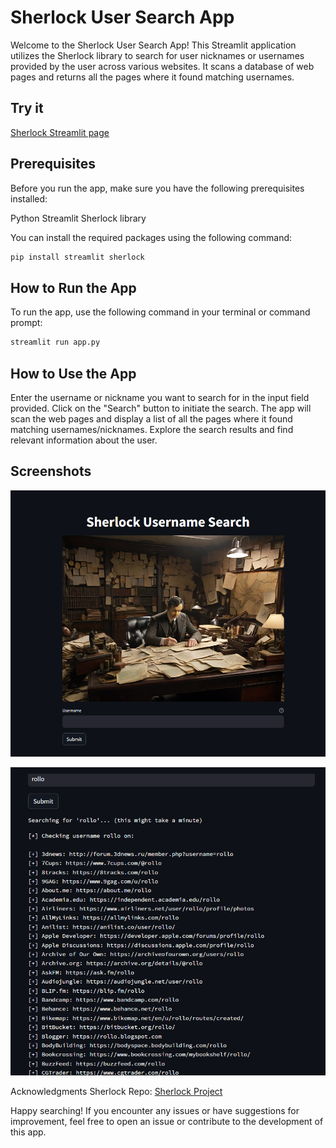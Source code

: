# Sherlock User Search App
Welcome to the Sherlock User Search App! This Streamlit application utilizes the Sherlock library to search for user nicknames or usernames provided by the user across various websites. It scans a database of web pages and returns all the pages where it found matching usernames.

## Try it

[Sherlock Streamlit page](https://sherlock.streamlit.app/)

## Prerequisites
Before you run the app, make sure you have the following prerequisites installed:

Python
Streamlit
Sherlock library

You can install the required packages using the following command:
```python
pip install streamlit sherlock
```


## How to Run the App
To run the app, use the following command in your terminal or command prompt:
```python
streamlit run app.py
```
## How to Use the App
Enter the username or nickname you want to search for in the input field provided.
Click on the "Search" button to initiate the search.
The app will scan the web pages and display a list of all the pages where it found matching usernames/nicknames.
Explore the search results and find relevant information about the user.

## Screenshots

![Preview](img/preview.png)

![Results](img/results.png)

Acknowledgments
Sherlock Repo: [Sherlock Project](https://github.com/sherlock-project/sherlock)

Happy searching! If you encounter any issues or have suggestions for improvement, feel free to open an issue or contribute to the development of this app.
